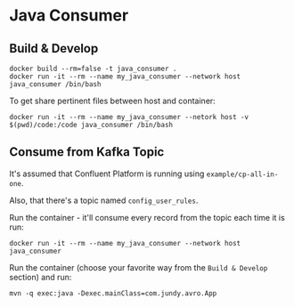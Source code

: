 # Java Consumer 


## Build & Develop
```
docker build --rm=false -t java_consumer .
docker run -it --rm --name my_java_consumer --network host java_consumer /bin/bash
```

To get share pertinent files between host and container:

```
docker run -it --rm --name my_java_consumer --netork host -v $(pwd)/code:/code java_consumer /bin/bash
```

## Consume from Kafka Topic
It's assumed that Confluent Platform is running using `example/cp-all-in-one`.

Also, that there's a topic named `config_user_rules`.

Run the container - it'll consume every record from the topic each time it is run:

```
docker run -it --rm --name my_java_consumer --network host java_consumer
```

Run the container (choose your favorite way from the `Build & Develop` section) and run:

```
mvn -q exec:java -Dexec.mainClass=com.jundy.avro.App
```